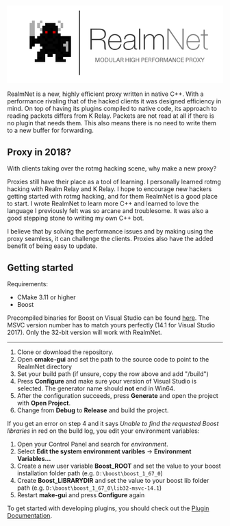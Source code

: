 ![](/realmnet_logo.png)

RealmNet is a new, highly efficient proxy written in native C++. With a performance rivaling that of the hacked clients it was designed efficiency in mind. On top of having its plugins compiled to native code, its approach to reading packets differs from K Relay. Packets are not read at all if there is no plugin that needs them. This also means there is no need to write them to a new buffer for forwarding.

## Proxy in 2018?

With clients taking over the rotmg hacking scene, why make a new proxy?

Proxies still have their place as a tool of learning. I personally learned rotmg hacking with Realm Relay and K Relay. I hope to encourage new hackers getting started with rotmg hacking, and for them RealmNet is a good place to start. I wrote RealmNet to learn more C++ and learned to love the language I previously felt was so arcane and troublesome. It was also a good stepping stone to writing my own C++ bot.

I believe that by solving the performance issues and by making using the proxy seamless, it can challenge the clients. Proxies also have the added benefit of being easy to update.

## Getting started

Requirements:
* CMake 3.11 or higher
* Boost

Precompiled binaries for Boost on Visual Studio can be found [here](https://sourceforge.net/projects/boost/files/boost-binaries/). The MSVC version number has to match yours perfectly (14.1 for Visual Studio 2017). Only the 32-bit version will work with RealmNet.

----

1. Clone or download the repository.
2. Open **cmake-gui** and set the path to the source code to point to the RealmNet directory
3. Set your build path (if unsure, copy the row above and add "/build")
4. Press **Configure** and make sure your version of Visual Studio is selected. The generator name should **not** end in Win64.
5. After the configuration succeeds, press **Generate** and open the project with **Open Project**.
6. Change from **Debug** to **Release** and build the project.

If you get an error on step 4 and it says *Unable to find the requested Boost libraries* in red on the build log, you edit your environment variables:

1. Open your Control Panel and search for *environment*.
2. Select **Edit the system environment varibles** -> **Environment Variables...**
3. Create a new user variable **Boost_ROOT** and set the value to your boost installation folder path (e.g. `D:\boost\boost_1_67_0`)
4. Create **Boost_LIBRARYDIR** and set the value to your boost lib folder path (e.g. `D:\boost\boost_1_67_0\lib32-msvc-14.1`)
5. Restart **make-gui** and press **Configure** again

To get started with developing plugins, you should check out the [Plugin Documentation](https://github.com/SometimesRain/realmnet-plugin-doc).
